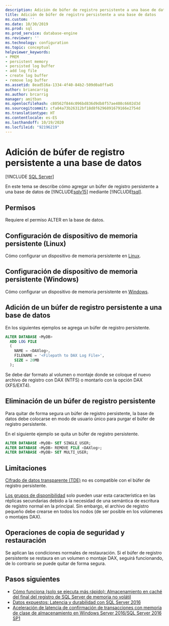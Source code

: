 ```yaml
---
description: Adición de búfer de registro persistente a una base de datos
title: Adición de búfer de registro persistente a una base de datos
ms.custom: ''
ms.date: 10/30/2019
ms.prod: sql
ms.prod_service: database-engine
ms.reviewer: ''
ms.technology: configuration
ms.topic: conceptual
helpviewer_keywords:
- PMEM
- persistent memory
- persisted log buffer
- add log file
- create log buffer
- remove log buffer
ms.assetid: 8ead516a-1334-4f40-84b2-509d0a8ffa45
author: briancarrig
ms.author: brcarrig
manager: amitban
ms.openlocfilehash: c80562f844c096bd836d9db8f57ae408c6602d3d
ms.sourcegitcommit: cfa04a73b26312bf18d8f6296891679166e2754d
ms.translationtype: HT
ms.contentlocale: es-ES
ms.lasthandoff: 10/19/2020
ms.locfileid: "92196219"
---
```

# <a name="add-persisted-log-buffer-to-a-database"></a>Adición de búfer de registro persistente a una base de datos
 [!INCLUDE [SQL Server](../../includes/applies-to-version/sqlserver.md)]

En este tema se describe cómo agregar un búfer de registro persistente a una base de datos de [!INCLUDE[sqlv15](../../includes/sssqlv15-md.md)] mediante [!INCLUDE[tsql](../../includes/tsql-md.md)].  
  
## <a name="permissions"></a>Permisos

Requiere el permiso ALTER en la base de datos.  

## <a name="configure-persistent-memory-device-linux"></a>Configuración de dispositivo de memoria persistente (Linux)

Cómo configurar un dispositivo de memoria persistente en [Linux](../../linux/sql-server-linux-configure-pmem.md).

## <a name="configure-persistent-memory-device-windows"></a>Configuración de dispositivo de memoria persistente (Windows)

Cómo configurar un dispositivo de memoria persistente en [Windows](/windows-server/storage/storage-spaces/deploy-pmem/).
  
## <a name="add-a-persisted-log-buffer-to-a-database"></a>Adición de un búfer de registro persistente a una base de datos  

En los siguientes ejemplos se agrega un búfer de registro persistente.

```sql
ALTER DATABASE <MyDB> 
  ADD LOG FILE 
  (
    NAME = <DAXlog>, 
    FILENAME = '<Filepath to DAX Log File>', 
    SIZE = 20MB
  );
```

Se debe dar formato al volumen o montaje donde se coloque el nuevo archivo de registro con DAX (NTFS) o montarlo con la opción DAX (XFS/EXT4).

## <a name="remove-a-persisted-log-buffer"></a>Eliminación de un búfer de registro persistente

Para quitar de forma segura un búfer de registro persistente, la base de datos debe colocarse en modo de usuario único para purgar el búfer de registro persistente.

En el siguiente ejemplo se quita un búfer de registro persistente.

```sql
ALTER DATABASE <MyDB> SET SINGLE_USER;
ALTER DATABASE <MyDB> REMOVE FILE <DAXlog>;
ALTER DATABASE <MyDB> SET MULTI_USER;
```

## <a name="limitations"></a>Limitaciones

[Cifrado de datos transparente (TDE)](../security/encryption/transparent-data-encryption.md) no es compatible con el búfer de registro persistente.

[Los grupos de disponibilidad](../../t-sql/statements/create-availability-group-transact-sql.md) solo pueden usar esta característica en las réplicas secundarias debido a la necesidad de una semántica de escritura de registro normal en la principal. Sin embargo, el archivo de registro pequeño debe crearse en todos los nodos (de ser posible en los volúmenes o montajes DAX).

## <a name="backup-and-restore-operations"></a>Operaciones de copia de seguridad y restauración

Se aplican las condiciones normales de restauración. Si el búfer de registro persistente se restaura en un volumen o montaje DAX, seguirá funcionando, de lo contrario se puede quitar de forma segura.
  
## <a name="next-steps"></a>Pasos siguientes

- [Cómo funciona (solo se ejecuta más rápido): Almacenamiento en caché del final del registro de SQL Server de memoria no volátil](/archive/blogs/bobsql/how-it-works-it-just-runs-faster-non-volatile-memory-sql-server-tail-of-log-caching-on-nvdimm)
- [Datos expuestos: Latencia y durabilidad con SQL Server 2016](https://channel9.msdn.com/Shows/Data-Exposed/Latency-and-Durability-with-SQL-Server-2016)
- [Aceleración de latencia de confirmación de transacciones con memoria de clase de almacenamiento en Windows Server 2016/SQL Server 2016 SP1](/archive/blogs/sqlserverstorageengine/transaction-commit-latency-acceleration-using-storage-class-memory-in-windows-server-2016sql-server-2016-sp1)